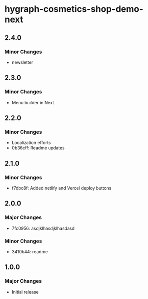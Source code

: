 # hygraph-cosmetics-shop-demo-next

## 2.4.0

### Minor Changes

- newsletter

## 2.3.0

### Minor Changes

- Menu builder in Next

## 2.2.0

### Minor Changes

- Localization efforts
- 0b36cff: Readme updates

## 2.1.0

### Minor Changes

- f7dbc8f: Added netlify and Vercel deploy buttons

## 2.0.0

### Major Changes

- 7fc0956: asdjklhasdjklhasdasd

### Minor Changes

- 3410b44: readme

## 1.0.0

### Major Changes

- Initial release
